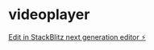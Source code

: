 # videoplayer

[Edit in StackBlitz next generation editor ⚡️](https://stackblitz.com/~/github.com/Thedurancode/videoplayer)
